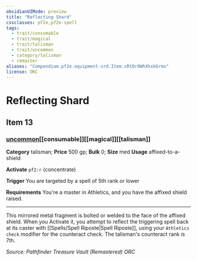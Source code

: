 ```yaml
---
obsidianUIMode: preview
title: "Reflecting Shard"
cssclasses: pf2e,pf2e-spell
tags:
  - trait/consumable
  - trait/magical
  - trait/talisman
  - trait/uncommon
  - category/talisman
  - remaster
aliases: "Compendium.pf2e.equipment-srd.Item.cRtDr8WhXhxkGrmx"
license: ORC
---
```

# Reflecting Shard
## Item 13
### [uncommon](uncommon "Uncommon Rarity Trait")[[consumable]][[magical]][[talisman]]

**Category** talisman; 
**Price** 500 gp; 
**Bulk** 0; **Size** med
**Usage** affixed-to-a-shield

**Activate** `pf2:r` (concentrate)

**Trigger** You are targeted by a spell of 5th rank or lower

**Requirements** You're a master in Athletics, and you have the affixed shield raised.

* * *

This mirrored metal fragment is bolted or welded to the face of the affixed shield. When you Activate it, you attempt to reflect the triggering spell back at its caster with [[Spells/Spell Riposte|Spell Riposte]], using your `Athletics check` modifier for the counteract check. The talisman's counteract rank is 7th.

*Source: Pathfinder Treasure Vault (Remastered)*
*ORC*